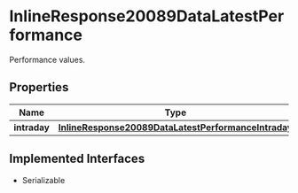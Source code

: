 

# InlineResponse20089DataLatestPerformance

Performance values.

## Properties

Name | Type | Description | Notes
------------ | ------------- | ------------- | -------------
**intraday** | [**InlineResponse20089DataLatestPerformanceIntraday**](InlineResponse20089DataLatestPerformanceIntraday.md) |  |  [optional]


## Implemented Interfaces

* Serializable


